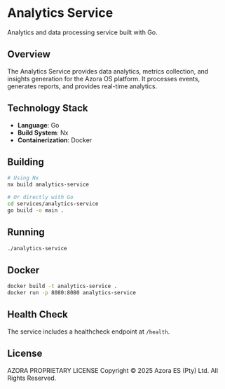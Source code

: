 # Analytics Service

Analytics and data processing service built with Go.

## Overview

The Analytics Service provides data analytics, metrics collection, and insights generation for the Azora OS platform. It processes events, generates reports, and provides real-time analytics.

## Technology Stack

- **Language**: Go
- **Build System**: Nx
- **Containerization**: Docker

## Building

```bash
# Using Nx
nx build analytics-service

# Or directly with Go
cd services/analytics-service
go build -o main .
```

## Running

```bash
./analytics-service
```

## Docker

```bash
docker build -t analytics-service .
docker run -p 8080:8080 analytics-service
```

## Health Check

The service includes a healthcheck endpoint at `/health`.

## License

AZORA PROPRIETARY LICENSE
Copyright © 2025 Azora ES (Pty) Ltd. All Rights Reserved.

